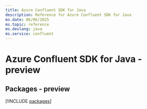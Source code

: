 ```yaml
---
title: Azure Confluent SDK for Java
description: Reference for Azure Confluent SDK for Java
ms.date: 06/06/2025
ms.topic: reference
ms.devlang: java
ms.service: confluent
---
```

# Azure Confluent SDK for Java - preview
## Packages - preview
[!INCLUDE [packages](confluent-index.md)]